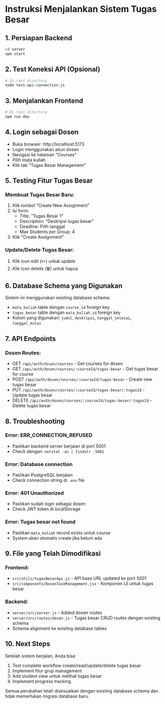 # Instruksi Menjalankan Sistem Tugas Besar

## 1. Persiapan Backend
```bash
cd server
npm start
```

## 2. Test Koneksi API (Opsional)
```bash
# Di root directory
node test-api-connection.js
```

## 3. Menjalankan Frontend
```bash
# Di root directory
npm run dev
```

## 4. Login sebagai Dosen
- Buka browser: http://localhost:5173
- Login menggunakan akun dosen
- Navigasi ke halaman "Courses"
- Pilih mata kuliah
- Klik tab "Tugas Besar Management"

## 5. Testing Fitur Tugas Besar

### Membuat Tugas Besar Baru:
1. Klik tombol "Create New Assignment"
2. Isi form:
   - Title: "Tugas Besar 1"
   - Description: "Deskripsi tugas besar"
   - Deadline: Pilih tanggal
   - Max Students per Group: 4
3. Klik "Create Assignment"

### Update/Delete Tugas Besar:
1. Klik icon edit (✏️) untuk update
2. Klik icon delete (🗑️) untuk hapus

## 6. Database Schema yang Digunakan

Sistem ini menggunakan existing database schema:
- `mata_kuliah` table dengan `course_id` foreign key
- `tugas_besar` table dengan `mata_kuliah_id` foreign key
- Kolom yang digunakan: `judul`, `deskripsi`, `tanggal_selesai`, `tanggal_mulai`

## 7. API Endpoints

### Dosen Routes:
- GET `/api/auth/dosen/courses` - Get courses for dosen
- GET `/api/auth/dosen/courses/:courseId/tugas-besar` - Get tugas besar for course
- POST `/api/auth/dosen/courses/:courseId/tugas-besar` - Create new tugas besar
- PUT `/api/auth/dosen/courses/:courseId/tugas-besar/:tugasId` - Update tugas besar
- DELETE `/api/auth/dosen/courses/:courseId/tugas-besar/:tugasId` - Delete tugas besar

## 8. Troubleshooting

### Error: ERR_CONNECTION_REFUSED
- Pastikan backend server berjalan di port 5001
- Check dengan: `netstat -an | findstr :5001`

### Error: Database connection
- Pastikan PostgreSQL berjalan
- Check connection string di `.env` file

### Error: 401 Unauthorized
- Pastikan sudah login sebagai dosen
- Check JWT token di localStorage

### Error: Tugas besar not found
- Pastikan `mata_kuliah` record exists untuk course
- System akan otomatis create jika belum ada

## 9. File yang Telah Dimodifikasi

### Frontend:
- `src/utils/tugasBesarApi.js` - API base URL updated ke port 5001
- `src/components/DosenTaskManagement.jsx` - Komponen UI untuk tugas besar

### Backend:
- `server/src/server.js` - Added dosen routes
- `server/src/routes/dosen.js` - Tugas besar CRUD routes dengan existing schema
- Schema alignment ke existing database tables

## 10. Next Steps

Setelah sistem berjalan, Anda bisa:
1. Test complete workflow create/read/update/delete tugas besar
2. Implement fitur grup management
3. Add student view untuk melihat tugas besar
4. Implement progress tracking

Semua perubahan telah disesuaikan dengan existing database schema dan tidak memerlukan migrasi database baru.